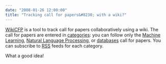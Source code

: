 ```yaml
---
date: "2008-01-26 12:00:00"
title: "Tracking call for papers&#8230; with a wiki?"
---
```




[WikiCFP](http://www.wikicfp.com/cfp/) is a tool to track call for papers collaboratively using a wiki. The call for papers are entered in [categories](http://www.wikicfp.com/cfp/allcat): you can follow only the [Machine Learning](http://www.wikicfp.com/cfp/call?conference=machine%20learning), [Natural Language Processing](http://www.wikicfp.com/cfp/call?conference=NLP), or [databases](http://www.wikicfp.com/cfp/call?conference=databases) call for papers. You can subscribe to [RSS](https://en.wikipedia.org/wiki/RSS) feeds for each category.

What a good idea! 

